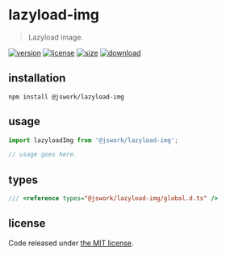 # lazyload-img
> Lazyload image.

[![version][version-image]][version-url]
[![license][license-image]][license-url]
[![size][size-image]][size-url]
[![download][download-image]][download-url]

## installation
```shell
npm install @jswork/lazyload-img
```

## usage
```js
import lazyloadImg from '@jswork/lazyload-img';

// usage goes here.
```

## types
```ts
/// <reference types="@jswork/lazyload-img/global.d.ts" />
```

## license
Code released under [the MIT license](https://github.com/afeiship/lazyload-img/blob/master/LICENSE.txt).

[version-image]: https://img.shields.io/npm/v/@jswork/lazyload-img
[version-url]: https://npmjs.org/package/@jswork/lazyload-img

[license-image]: https://img.shields.io/npm/l/@jswork/lazyload-img
[license-url]: https://github.com/afeiship/lazyload-img/blob/master/LICENSE.txt

[size-image]: https://img.shields.io/bundlephobia/minzip/@jswork/lazyload-img
[size-url]: https://github.com/afeiship/lazyload-img/blob/master/dist/index.min.js

[download-image]: https://img.shields.io/npm/dm/@jswork/lazyload-img
[download-url]: https://www.npmjs.com/package/@jswork/lazyload-img
